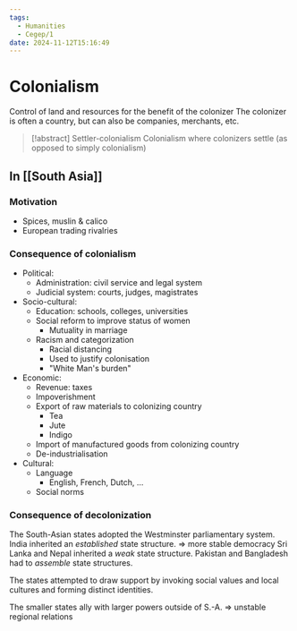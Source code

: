 ```yaml
---
tags:
  - Humanities
  - Cegep/1
date: 2024-11-12T15:16:49
---
```


# Colonialism

Control of land and resources for the benefit of the colonizer
The colonizer is often a country, but can also be companies, merchants, etc.

> [!abstract] Settler-colonialism
> Colonialism where colonizers settle (as opposed to simply colonialism)

## In [[South Asia]]

### Motivation

- Spices, muslin & calico
- European trading rivalries

### Consequence of colonialism

- Political:
	- Administration: civil service and legal system
	- Judicial system: courts, judges, magistrates
- Socio-cultural:
	- Education: schools, colleges, universities
	- Social reform to improve status of women
		- Mutuality in marriage
	- Racism and categorization
		- Racial distancing
		- Used to justify colonisation
		- "White Man's burden"
- Economic:
	- Revenue: taxes
	- Impoverishment
	- Export of raw materials to colonizing country
		- Tea
		- Jute
		- Indigo
	- Import of manufactured goods from colonizing country
	- De-industrialisation
- Cultural:
	- Language
		- English, French, Dutch, ...
	- Social norms

### Consequence of decolonization

The South-Asian states adopted the Westminster parliamentary system.
India inherited an *established* state structure. => more stable democracy
Sri Lanka and Nepal inherited a *weak* state structure.
Pakistan and Bangladesh had to *assemble* state structures.

The states attempted to draw support by invoking social values and local cultures and forming distinct identities.

The smaller states ally with larger powers outside of S.-A. => unstable regional relations
